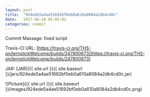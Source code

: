 ```yaml
---
layout: post
title:  "924ede5a4ae51692bf0eb0a610a8084a2db4cd0c"
date:   2017-06-28 05:05:02
categories: commit
---
```


Commit Massage: fixed script  

Travis-CI URL: [https://travis-ci.org/THS-on/lernstickWelcome/builds/247800673](https://travis-ci.org/THS-on/lernstickWelcome/builds/247800673)

JAR: [JAR]({{ site.url }}{{ site.baseurl }}/jars/924ede5a4ae51692bf0eb0a610a8084a2db4cd0c.jar)

![Picture]({{ site.url }}{{ site.baseurl }}/images/924ede5a4ae51692bf0eb0a610a8084a2db4cd0c.png)

